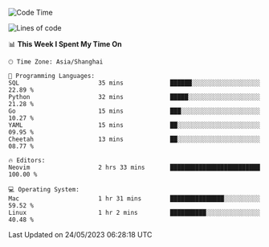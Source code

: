 <!--START_SECTION:waka-->
![Code Time](http://img.shields.io/badge/Code%20Time-1%2C369%20hrs%2051%20mins-blue)

![Lines of code](https://img.shields.io/badge/From%20Hello%20World%20I%27ve%20Written-262.2%20thousand%20lines%20of%20code-blue)

📊 **This Week I Spent My Time On** 

```text
🕑︎ Time Zone: Asia/Shanghai

💬 Programming Languages: 
SQL                      35 mins             ██████░░░░░░░░░░░░░░░░░░░   22.89 % 
Python                   32 mins             █████░░░░░░░░░░░░░░░░░░░░   21.28 % 
Go                       15 mins             ███░░░░░░░░░░░░░░░░░░░░░░   10.27 % 
YAML                     15 mins             ██░░░░░░░░░░░░░░░░░░░░░░░   09.95 % 
Cheetah                  13 mins             ██░░░░░░░░░░░░░░░░░░░░░░░   08.77 % 

🔥 Editors: 
Neovim                   2 hrs 33 mins       █████████████████████████   100.00 % 

💻 Operating System: 
Mac                      1 hr 31 mins        ███████████████░░░░░░░░░░   59.52 % 
Linux                    1 hr 2 mins         ██████████░░░░░░░░░░░░░░░   40.48 % 
```


 Last Updated on 24/05/2023 06:28:18 UTC
<!--END_SECTION:waka-->
